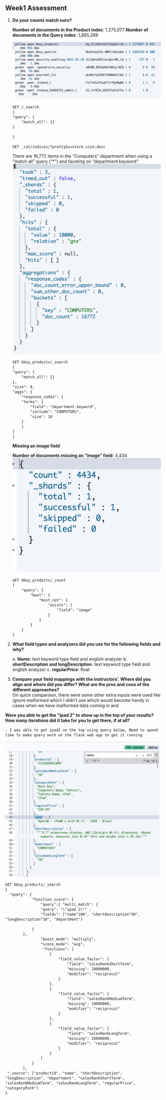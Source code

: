 ## Week1 Assessment

1. **Do your counts match ours?**

    **Number of documents in the Product index**: 1,275,077
    **Number of documents in the Query index**: 1,865,269

    ![wk1](indices_cnt.png)

    ```
    GET /_search
    {
    "query": {
        "match_all": {}
    }
    
    }

    GET _cat/indices/?pretty&s=store.size:desc
    ```

    There are 16,772 items in the “Computers” department when using a “match all” query (“*”) and faceting on “department.keyword”.
    ![wk1](dept_cmp.png)

    ```
    GET bbuy_products/_search
    {
    "query": {
        "match_all": {}
    },
    "size": 0,
    "aggs": {
        "response_codes": {
        "terms": {
            "field": "department.keyword",
            "include": "COMPUTERS",
            "size": 10
        }
        }
    }
    }
    ```

    **Missing an image field**

    **Number of documents missing an “image” field**: 4,434
    ![wk1](missing_img.png)
    ```
    GET bbuy_products/_count
    {
        "query": {
            "bool": {
                "must_not": {
                    "exists": {
                        "field": "image"
                    }
                }
            }
        }
    }
    ```

2. **What field types and analyzers did you use for the following fields and why?**

    a. **Name**: text keyword type field and english analyzer
    b. **shortDescription and longDescription**: text keyword type field and english analyzer
    c. **regularPrice**: float

3. **Compare your field mappings with the instructors’. Where did you align and where did you differ? What are the pros and cons of the different approaches?**    
On quick comparison, there were some other extra inputs were used like ignore malformed which I didn't use which would become handy in cases when we have malformed data coming in and 


**Were you able to get the “ipad 2” to show up in the top of your results? How many iterations did it take for you to get there, if at all?**

    - I was able to get ipad2 on the top using query below, Need to spend time to make query work on the flask web app to get it running

![wk1](ipad2.png)

```
GET bbuy_products/_search
{
  "query": {
            "function_score": {
                "query":{ "multi_match": { 
                "query": "\"ipad 2\"" ,
                "fields": ["name^100", "shortDescription^50", "longDescription^10", "department"]

            }
        },
                "boost_mode": "multiply",
                "score_mode": "avg",
                 "functions": [
                    {
                        "field_value_factor": {
                            "field": "salesRankShortTerm",
                            "missing": 10000000, 
                            "modifier": "reciprocal"
                        }
                    },
                    {
                        "field_value_factor": {
                            "field": "salesRankMediumTerm",
                            "missing": 10000000,
                            "modifier": "reciprocal"
                        }
                    },
                    {
                        "field_value_factor": {
                            "field": "salesRankLongTerm",
                            "missing": 10000000,
                            "modifier": "reciprocal"
                        }
                    }
                ]               
            } 
        },
 "_source": ["productId", "name", "shortDescription", "longDescription", "department", "salesRankShortTerm",  "salesRankMediumTerm", "salesRankLongTerm", "regularPrice", "categoryPath"]        
}      
```
